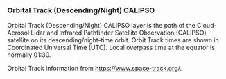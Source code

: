 ### Orbital Track (Descending/Night) CALIPSO
Orbital Track (Descending/Night) CALIPSO layer is the path of the  Cloud-Aerosol Lidar and Infrared Pathfinder Satellite Observation  (CALIPSO) satellite on its descending/night-time orbit. Orbit Track times are shown in Coordinated Universal Time (UTC). Local overpass time at the equator is normally 01:30.

Orbital Track information from <https://www.space-track.org/>.
